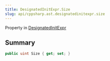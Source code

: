```yaml
---
title: DesignatedInitExpr.Size
slug: api/cppsharp.ast.designatedinitexpr.size
---
```

Property in [DesignatedInitExpr](/api/cppsharp/ast/designatedinitexpr)

## Summary



```csharp
public uint Size { get; set; }
```

